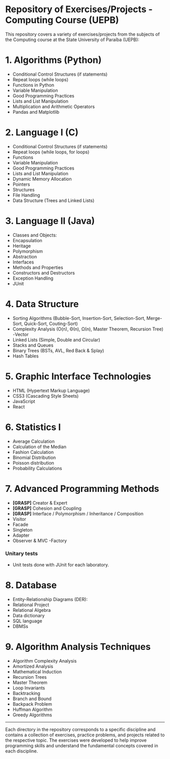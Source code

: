 # Repository of Exercises/Projects - Computing Course (UEPB)

This repository covers a variety of exercises/projects from the subjects of the Computing course at the State University of Paraíba (UEPB):

# 1. **Algorithms (Python)**
- Conditional Control Structures (if statements)
- Repeat loops (while loops)
- Functions in Python
- Variable Manipulation
- Good Programming Practices
- Lists and List Manipulation
- Multiplication and Arithmetic Operators
- Pandas and Matplotlib

# 2. **Language I (C)**
- Conditional Control Structures (if statements)
- Repeat loops (while loops, for loops)
- Functions
- Variable Manipulation
- Good Programming Practices
- Lists and List Manipulation
- Dynamic Memory Allocation
- Pointers
- Structures
- File Handling
- Data Structure (Trees and Linked Lists)

# 3. **Language II (Java)**
- Classes and Objects:
- Encapsulation
- Heritage
- Polymorphism
- Abstraction
- Interfaces
- Methods and Properties
- Constructors and Destructors
- Exception Handling
- JUnit

# 4. **Data Structure**
- Sorting Algorithms (Bubble-Sort, Insertion-Sort, Selection-Sort, Merge-Sort, Quick-Sort, Couting-Sort)
- Complexity Analysis (O(n), Θ(n), Ω(n), Master Theorem, Recursion Tree)
-Vector
- Linked Lists (Simple, Double and Circular)
- Stacks and Queues
- Binary Trees (BSTs, AVL, Red Back & Splay)
- Hash Tables

# 5. **Graphic Interface Technologies**
- HTML (Hypertext Markup Language)
- CSS3 (Cascading Style Sheets)
- JavaScript
- React

# 6. **Statistics I**
- Average Calculation
- Calculation of the Median
- Fashion Calculation
- Binomial Distribution
- Poisson distribution
- Probability Calculations

# 7. Advanced Programming Methods
- **[GRASP]** Creator & Expert
- **[GRASP]** Cohesion and Coupling
- **[GRASP]** Interface / Polymorphism / Inheritance / Composition
- Visitor
- Facade
- Singleton
- Adapter
- Observer & MVC
-Factory

### Unitary tests
- Unit tests done with JUnit for each laboratory.

# 8. Database
- Entity-Relationship Diagrams (DER):
- Relational Project
- Relational Algebra
- Data dictionary
- SQL language
- DBMSs

# 9. Algorithm Analysis Techniques
- Algorithm Complexity Analysis
- Amortized Analysis
- Mathematical Induction
- Recursion Trees
- Master Theorem
- Loop Invariants
- Backtracking
- Branch and Bound
- Backpack Problem
- Huffman Algorithm
- Greedy Algorithms

---

Each directory in the repository corresponds to a specific discipline and contains a collection of exercises, practice problems, and projects related to the respective topic. The exercises were developed to help improve programming skills and understand the fundamental concepts covered in each discipline.